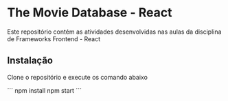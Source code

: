 # The Movie Database - React

Este repositório contém as atividades desenvolvidas nas aulas da disciplina de Frameworks Frontend - React

## Instalação

Clone o repositório e execute os comando abaixo

´´´
npm install
npm start
´´´